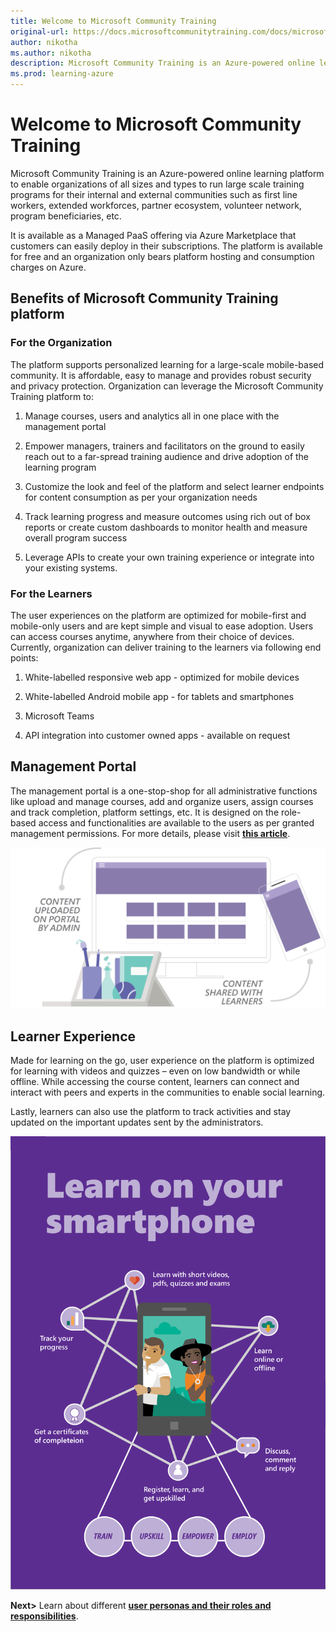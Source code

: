 ```yaml
---
title: Welcome to Microsoft Community Training
original-url: https://docs.microsoftcommunitytraining.com/docs/microsoft-community-training-overview
author: nikotha
ms.author: nikotha
description: Microsoft Community Training is an Azure-powered online learning platform to enable organizations of all sizes and types to run large scale training programs for their internal and external communities.
ms.prod: learning-azure
---
```


# Welcome to Microsoft Community Training

Microsoft Community Training is an Azure-powered online learning platform to enable organizations of all sizes and types to run large scale training programs for their internal and external communities such as first line workers, extended workforces, partner ecosystem, volunteer network, program beneficiaries, etc.

It is available as a Managed PaaS offering via Azure Marketplace that customers can easily deploy in their subscriptions. The platform is available for free and an organization only bears platform hosting and consumption charges on Azure.

## Benefits of Microsoft Community Training platform

### For the Organization

The platform supports personalized learning for a large-scale mobile-based community. It is affordable, easy to manage and provides robust security and privacy protection. Organization can leverage the Microsoft Community Training platform to:

1. Manage courses, users and analytics all in one place with the management portal

2. Empower managers, trainers and facilitators on the ground to easily reach out to a far-spread training audience and drive adoption of the learning program

3. Customize the look and feel of the platform and select learner endpoints for content consumption as per your organization needs

4. Track learning progress and measure outcomes using rich out of box reports or create custom dashboards to monitor health and measure overall program success

5. Leverage APIs to create your own training experience or integrate into your existing systems.

### For the Learners

The user experiences on the platform are optimized for mobile-first and mobile-only users and are kept simple and visual to ease adoption. Users can access courses anytime, anywhere from their choice of devices. Currently, organization can deliver training to the learners via following end points:

1. White-labelled responsive web app - optimized for mobile devices

2. White-labelled Android mobile app - for tablets and smartphones

3. Microsoft Teams

4. API integration into customer owned apps - available on request

## Management Portal

The management portal is a one-stop-shop for all administrative functions like upload and manage courses, add and organize users, assign courses and track completion, platform settings, etc. It is designed on the role-based access and functionalities are available to the users as per granted management permissions. For more details, please visit [**this article**](../get-started/user-role-and-management-portal-overview.md).

![admin content upload](../media/admin-content-upload.png)

## Learner Experience

Made for learning on the go, user experience on the platform is optimized for learning with videos and quizzes – even on low bandwidth or while offline. While accessing the course content, learners can connect and interact with peers and experts in the communities to enable social learning.  

Lastly, learners can also use the platform to track activities and stay updated on the important updates sent by the administrators.

![overview article - learners](../media/overview%20article%20-%20learners.png)

**Next>** Learn about different [**user personas and their roles and responsibilities**](../get-started/user-role-and-management-portal-overview.md).

